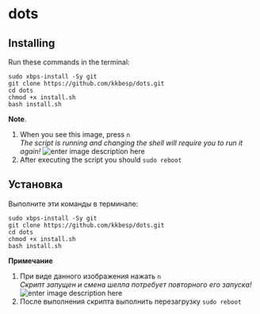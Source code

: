 # dots
## **Installing**
Run these commands in the terminal:

    sudo xbps-install -Sy git
    git clone https://github.com/kkbesp/dots.git
    cd dots
    chmod +x install.sh
    bash install.sh

**Note**.
1. When you see this image, press `n`  
*The script is running and changing the shell will require you to run it again!*
![enter image description here](https://i.imgur.com/ow2BU9x.png)
2. After executing the script you should
`sudo reboot`


## **Установка**
Выполните эти команды в терминале:

    sudo xbps-install -Sy git
    git clone https://github.com/kkbesp/dots.git
    cd dots
    chmod +x install.sh
    bash install.sh

**Примечание**
1. При виде данного изображения нажать `n`  
*Скрипт запущен и смена шелла потребует повторного его запуска!*
![enter image description here](https://i.imgur.com/ow2BU9x.png)
2. После выполнения скрипта выполнить перезагрузку `sudo reboot`
